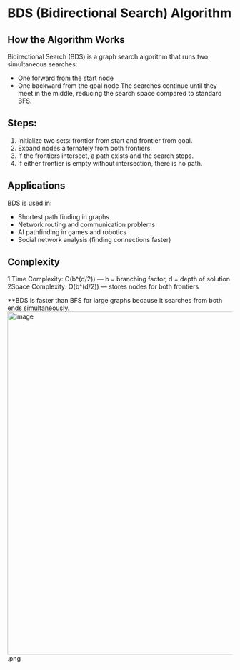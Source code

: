 #  BDS (Bidirectional Search) Algorithm

##  How the Algorithm Works
Bidirectional Search (BDS) is a graph search algorithm that runs two simultaneous searches:  
- One forward from the start node  
- One backward from the goal node
The searches continue until they meet in the middle, reducing the search space compared to standard BFS.

##  Steps:
1. Initialize two sets: frontier from start and frontier from goal.  
2. Expand nodes alternately from both frontiers.  
3. If the frontiers intersect, a path exists and the search stops.  
4. If either frontier is empty without intersection, there is no path.

## Applications
BDS is used in:  
- Shortest path finding in graphs  
- Network routing and communication problems  
- AI pathfinding in games and robotics  
- Social network analysis (finding connections faster)  


##  Complexity
1.Time Complexity: O(b^(d/2)) — b = branching factor, d = depth of solution  
2Space Complexity: O(b^(d/2)) — stores nodes for both frontiers  

**BDS is faster than BFS for large graphs because it searches from both ends simultaneously.
<img width="1366" height="768" alt="image" src="https://github.com/user-attachments/assets/b991157d-e82e-4509-869b-b03dcea0ba60" />.png


